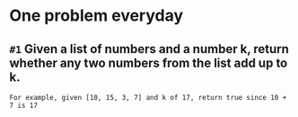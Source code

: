 # One problem everyday

## ```#1``` Given a list of numbers and a number k, return whether any two numbers from the list add up to k.

```
For example, given [10, 15, 3, 7] and k of 17, return true since 10 + 7 is 17
```
